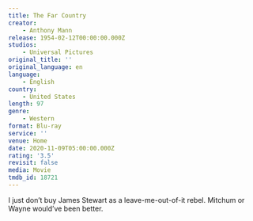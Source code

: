 ```yaml
---
title: The Far Country
creator:
    - Anthony Mann
release: 1954-02-12T00:00:00.000Z
studios:
    - Universal Pictures
original_title: ''
original_language: en
language:
    - English
country:
    - United States
length: 97
genre:
    - Western
format: Blu-ray
service: ''
venue: Home
date: 2020-11-09T05:00:00.000Z
rating: '3.5'
revisit: false
media: Movie
tmdb_id: 18721
---
```


I just don’t buy James Stewart as a leave-me-out-of-it rebel. Mitchum or Wayne would’ve been better.
